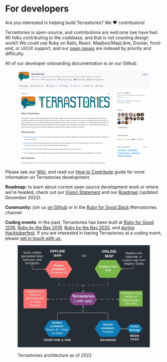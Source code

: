 # For developers

Are you interested in helping build Terrastories? We :heart: contributors!

Terrastories is open-source, and contributions are welcome (we have had 90 folks contributing to the codebase, and that is not counting design work!) We could use Ruby on Rails, React, Mapbox/MapLibre, Docker, front-end, or UI/UX support, and our [open issues](https://github.com/terrastories/terrastories/issues) are indexed by priority and difficulty.

All of our developer onboarding documentation is on our Github.

<figure><img src="../.gitbook/assets/image (5).png" alt=""><figcaption></figcaption></figure>

Please see our [Wiki](https://github.com/terrastories/terrastories/wikihttps://github.com/terrastories/terrastories/wiki), and read our [How to Contribute](https://github.com/Terrastories/terrastories#contributing) guide for more information on Terrastories development.

**Roadmap:** to learn about current open source development work or where we're headed, check out our [Vision Statement](https://github.com/Terrastories/terrastories/wiki/Vision-Statement) and our [Roadmap](https://github.com/Terrastories/terrastories/wiki/Terrastories-Roadmap) (updated December 2022).

**Community:** join us [on Github](https://github.com/terrastories/terrastories) or in the [Ruby for Good Slack](https://rubyforgood.slack.com/join/shared\_invite/zt-1kfeimohe-KL\~\~\~6Lkof7G94\_7Ojd\_Hw#/shared-invite/email) #terrastories channel.

**Coding events**: In the past, Terrastories has been built at [Ruby for Good 2018](https://www.amazonteam.org/act-partakes-in-ruby-for-good-2018-to-develop-offline-geostorytelling-app-terrastories-for-remote-communities/), [Ruby by the Bay 2019](http://rubybythebay.org/), [Ruby by the Bay 2020](http://rubybythebay.org/), and [during Hacktoberfest](https://medium.com/@rudokemper/a-very-happy-hacktoberfest-for-terrastories-and-the-ruby-community-9e472d9e85d3). If you are interested in having Terrastories at a coding event, please [get in touch with us.](https://terrastories.app/contact-us)

<figure><img src="../.gitbook/assets/Terrastories (1).jpeg" alt=""><figcaption><p>Terrastories architecture as of 2022</p></figcaption></figure>
